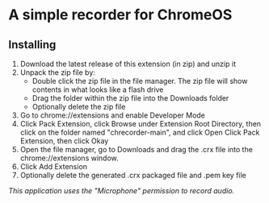# A simple recorder for ChromeOS
## Installing
1. Download the latest release of this extension (in zip) and unzip it
2. Unpack the zip file by:
    - Double click the zip file in the file manager. The zip file will show contents in what looks like a flash drive
    - Drag the folder within the zip file into the Downloads folder
    - Optionally delete the zip file
3. Go to chrome://extensions and enable Developer Mode
4. Click Pack Extension, click Browse under Extension Root Directory, then click on the folder named "chrecorder-main", and click Open Click Pack Extension, then click Okay
5. Open the file manager, go to Downloads and drag the .crx file into the chrome://extensions window.
6. Click Add Extension
7. Optionally delete the generated .crx packaged file and .pem key file

_This application uses the "Microphone" permission to record audio._
